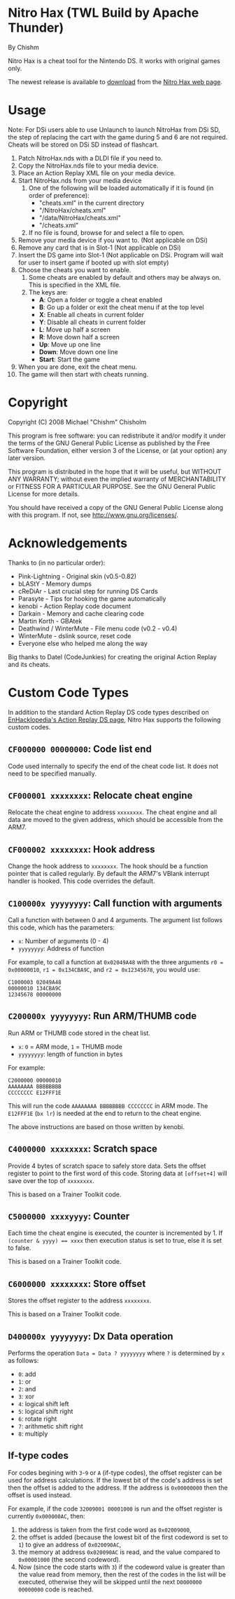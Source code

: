 Nitro Hax (TWL Build by Apache Thunder)
=========

By Chishm

Nitro Hax is a cheat tool for the Nintendo DS. 
It works with original games only.

The newest release is available to
[download](https://www.chishm.com/NitroHax/NitroHax.zip) from the
[Nitro Hax web page](https://www.chishm.com/NitroHax/index.html).

Usage
=====

Note: For DSi users able to use Unlaunch to launch NitroHax from DSi SD, the step
of replacing the cart with the game during 5 and 6 are not required. 
Cheats will be stored on DSi SD instead of flashcart.

1. Patch NitroHax.nds with a DLDI file if you need to.
2. Copy the NitroHax.nds file to your media device.
3. Place an Action Replay XML file on your media device.
4. Start NitroHax.nds from your media device
   1. One of the following will be loaded automatically if it is found (in order
   of preference):
      * "cheats.xml" in the current directory
      * "/NitroHax/cheats.xml"
      * "/data/NitroHax/cheats.xml"
      * "/cheats.xml"
   2. If no file is found, browse for and select a file to open.
5. Remove your media device if you want to. (Not applicable on DSi)
6. Remove any card that is in Slot-1 (Not applicable on DSi)
7. Insert the DS game into Slot-1
   (Not applicable on DSi. Program will wait for user to insert game if booted up with slot empty)
8. Choose the cheats you want to enable.
   1. Some cheats are enabled by default and others may be always on. This is
   specified in the XML file.
   2. The keys are:
      * **A**: Open a folder or toggle a cheat enabled
      * **B**: Go up a folder or exit the cheat menu if at the top level
      * **X**: Enable all cheats in current folder
      * **Y**: Disable all cheats in current folder
      * **L**: Move up half a screen
      * **R**: Move down half a screen
      * **Up**: Move up one line
      * **Down**: Move down one line
      * **Start**: Start the game
9. When you are done, exit the cheat menu.
10. The game will then start with cheats running.


Copyright
=========

Copyright (C) 2008  Michael "Chishm" Chisholm

This program is free software: you can redistribute it and/or modify
it under the terms of the GNU General Public License as published by
the Free Software Foundation, either version 3 of the License, or
(at your option) any later version.

This program is distributed in the hope that it will be useful,
but WITHOUT ANY WARRANTY; without even the implied warranty of
MERCHANTABILITY or FITNESS FOR A PARTICULAR PURPOSE.  See the
GNU General Public License for more details.

You should have received a copy of the GNU General Public License
along with this program.  If not, see <http://www.gnu.org/licenses/>.


Acknowledgements
================

Thanks to (in no particular order):
* Pink-Lightning - Original skin (v0.5-0.82)
* bLAStY - Memory dumps
* cReDiAr - Last crucial step for running DS Cards
* Parasyte - Tips for hooking the game automatically
* kenobi - Action Replay code document
* Darkain - Memory and cache clearing code
* Martin Korth - GBAtek
* Deathwind / WinterMute - File menu code (v0.2 - v0.4)
* WinterMute - dslink source, reset code
* Everyone else who helped me along the way

Big thanks to Datel (CodeJunkies) for creating the original Action Replay and
its cheats.


Custom Code Types
=================

In addition to the standard Action Replay DS code types described on
[EnHacklopedia's Action Replay DS page](http://doc.kodewerx.org/hacking_nds.html#arcodetypes),
Nitro Hax supports the following custom codes.

`CF000000 00000000`: Code list end
----------------------------------
Code used internally to specify the end of the cheat code list. It does not need
to be specified manually.

`CF000001 xxxxxxxx`: Relocate cheat engine
------------------------------------------
Relocate the cheat engine to address `xxxxxxxx`. The cheat engine and all data
are moved to the given address, which should be accessible from the ARM7.

`CF000002 xxxxxxxx`: Hook address
---------------------------------
Change the hook address to `xxxxxxxx`. The hook should be a function pointer
that is called regularly. By default the ARM7's VBlank interrupt handler is
hooked. This code overrides the default.

`C100000x yyyyyyyy`: Call function with arguments
-------------------------------------------------
Call a function with between 0 and 4 arguments. The argument list follows this
code, which has the parameters:
* `x`: Number of arguments (0 - 4)
* `yyyyyyyy`: Address of function

For example, to call a function at `0x02049A48` with the three arguments
`r0 = 0x00000010`, `r1 = 0x134CBA9C`, and `r2 = 0x12345678`, you would use:
```
C1000003 02049A48
00000010 134CBA9C
12345678 00000000
```

`C200000x yyyyyyyy`: Run ARM/THUMB code
---------------------------------------
Run ARM or THUMB code stored in the cheat list.
* `x`: `0` = ARM mode, `1` = THUMB mode
* `yyyyyyyy`: length of function in bytes

For example:
```
C2000000 00000010
AAAAAAAA BBBBBBBB
CCCCCCCC E12FFF1E
```
This will run the code `AAAAAAAA BBBBBBBB CCCCCCCC` in ARM mode.
The `E12FFF1E` (`bx lr`) is needed at the end to return to the cheat engine.

The above instructions are based on those written by kenobi.

`C4000000 xxxxxxxx`: Scratch space
----------------------------------
Provide 4 bytes of scratch space to safely store data. Sets the offset register
to point to the first word of this code. Storing data at `[offset+4]` will save
over the top of `xxxxxxxx`.

This is based on a Trainer Toolkit code.

`C5000000 xxxxyyyy`: Counter
----------------------------
Each time the cheat engine is executed, the counter is incremented by 1.
If `(counter & yyyy) == xxxx` then execution status is set to true, else it is
set to false.

This is based on a Trainer Toolkit code.

`C6000000 xxxxxxxx`: Store offset
---------------------------------
Stores the offset register to the address `xxxxxxxx`.

This is based on a Trainer Toolkit code.

`D400000x yyyyyyyy`: Dx Data operation
--------------------------------------
Performs the operation `Data = Data ? yyyyyyyy` where `?` is determined by `x`
as follows:
* `0`: add
* `1`: or
* `2`: and
* `3`: xor
* `4`: logical shift left
* `5`: logical shift right
* `6`: rotate right
* `7`: arithmetic shift right
* `8`: multiply

If-type codes
-------------
For codes begining with `3`-`9` or `A` (if-type codes), the offset register can
be used for address calculations. If the lowest bit of the code's address is set
then the offset is added to the address. If the address is `0x00000000` then the
offset is used instead.

For example, if the code `32009001 00001000` is run and the offset register is
currently `0x000000AC`, then:
1. the address is taken from the first code word as `0x02009000`,
2. the offset is added (because the lowest bit of the first codeword is set to
`1`) to give an address of `0x020090AC`,
3. the memory at address `0x020090AC` is read, and the value compared to
`0x00001000` (the second codeword).
4. Now (since the code starts with `3`) if the codeword value is greater than
the value read from memory, then the rest of the codes in the list will be
executed, otherwise they will be skipped until the next `D0000000 00000000` code
is reached.
